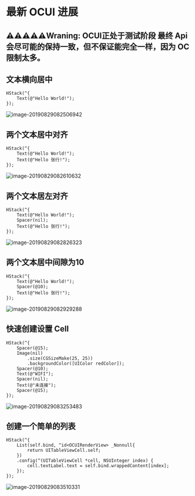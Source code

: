 # 最新 OCUI 进展

## ⚠️⚠️⚠️⚠️⚠️Wraning: OCUI正处于测试阶段 最终 Api会尽可能的保持一致，但不保证能完全一样，因为 OC 限制太多。

## 文本横向居中

```objc
HStack(^{
    Text(@"Hello World!");
});
```

![image-20190829082506942](images/image-20190829082506942.png)

## 两个文本居中对齐

```objc
HStack(^{
    Text(@"Hello World!");
    Text(@"Hello 张行!");
});
```

![image-20190829082610632](images/image-20190829082610632.png)

## 两个文本居左对齐

```objc
HStack(^{
    Text(@"Hello World!");
    Spacer(nil);
    Text(@"Hello 张行!");
});
```

![image-20190829082826323](images/image-20190829082826323.png)

## 两个文本居中间隙为10

```objc
HStack(^{
    Text(@"Hello World!");
    Spacer(@10);
    Text(@"Hello 张行!");
});
```

![image-20190829082929288](images/image-20190829082929288.png)

## 快速创建设置 Cell

```objc
HStack(^{
    Spacer(@15);
    Image(nil)
        .size(CGSizeMake(25, 25))
        .backgroundColor([UIColor redColor]);
    Spacer(@10);
    Text(@"WIFI");
    Spacer(nil);
    Text(@"未连接");
    Spacer(@15);
});
```

![image-20190829083253483](images/image-20190829083253483.png)

## 创建一个简单的列表

```objc
HStack(^{
    List(self.bind, ^id<OCUIRenderView> _Nonnull{
        return UITableViewCell.self;
    })
    .config(^(UITableViewCell *cell, NSUInteger index) {
        cell.textLabel.text = self.bind.wrappedContent[index];
    });
});
```

![image-20190829083510331](images/image-20190829083510331.png)


